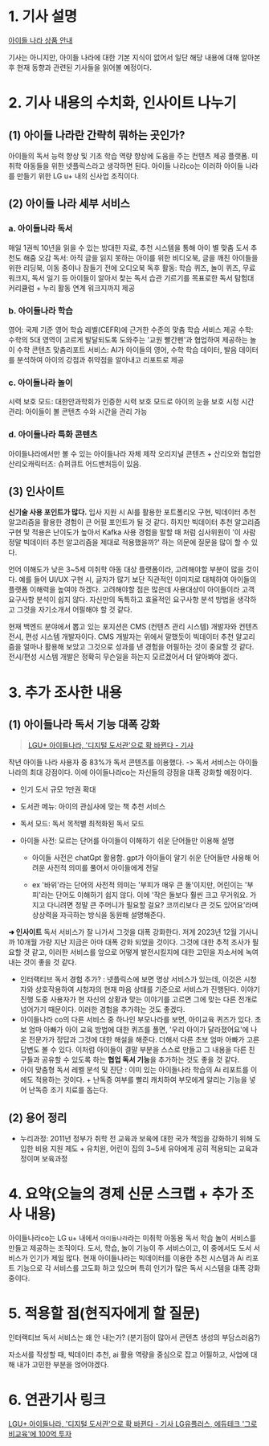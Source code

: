 # 1. 기사 설명 

[아이들 나라 상품 안내](https://www.i-nara.co.kr/product?utm_source=google&utm_medium=sa&utm_campaign=i-nara_googlesa_all&utm_content={ad}&utm_term=lg%EC%9C%A0%ED%94%8C%EB%9F%AC%EC%8A%A4%EC%95%84%EC%9D%B4%EB%93%A4%EB%82%98%EB%9D%BC&gad_source=1&gclid=CjwKCAjwmaO4BhAhEiwA5p4YL-ByXn9gKwgbbMMOdcQ3ZBMa9VRIcSTL7GabUg4AScvvuB2RDJWcQxoCNhwQAvD_BwE)

기사는 아니지만, 아이들 나라에 대한 기본 지식이 없어서 일단 해당 내용에 대해 알아본 후 현재 동향과 관련된 기사들을 읽어볼 예정이다. 

# 2. 기사 내용의 수치화, 인사이트 나누기

## (1) 아이들 나라란 간략히 뭐하는 곳인가? 

아이들의 독서 능력 향상 및 기초 학습 역량 향상에 도움을 주는 컨텐츠 제공 플랫폼. 미취학 아동들을 위한 넷플릭스라고 생각하면 된다. 아이들 나라co는 이러하 아이들 나라를 만들기 위한 LG u+ 내의 신사업 조직이다. 

## (2) 아이들 나라 세부 서비스 

### a. 아이들나라 독서 

매일 1권씩 10년을 읽을 수 있는 방대한 자료, 추천 시스템을 통해 아이 별 맞춤 도서 추천도 해줌 
오감 독서: 아직 글을 읽지 못하는 아이를 위한 비디오북, 글을 깨친 아이들을 위한 리딩북, 이동 중이나 잠들기 전에 오디오북
독후 활동: 학습 퀴즈, 놀이 퀴즈, 무료 워크지, 독서 일기 등 아이들이 알아서 찾는 독서 습관 기르기를 목표로한 독서 탐험대 커리큘럼 + 누리 활동 연계 워크지까지 제공

### b. 아이들나라 학습

영어: 국제 기준 영어 학습 레벨(CEFR)에 근거한 수준의 맞춤 학습 서비스 제공 
수학: 수학의 5대 영역이 고르게 발달되도록 도와주는 '교원 빨간펜'과 협업하여 제공하는 놀이 수학 콘텐츠
맞춤리포트 서비스: AI가 아이들의 영어, 수학 학습 데이터, 발음 데이터를 분석하여 아이의 강점과 취약점을 알아내고 리포트로 제공 

### c. 아이들나라 놀이  

시력 보호 모드: 대한안과학회가 인증한 시력 보호 모드로 아이의 눈을 보호 
시청 시간 관리: 아이들이 볼 콘텐츠 수와 시간을 관리 가능 

### d. 아이들나라 특화 콘텐츠 

아이들나라에서만 볼 수 있는 아이들나라 자체 제작 오리지널 콘텐츠 + 산리오와 협업한 산리오캐릭터즈: 슈퍼큐트 어드밴처등이 있음.

## (3) 인사이트 

**신기술 사용 포인트가 많다.** 입사 지원 시 AI를 활용한 포트폴리오 구현,  빅데이터 추천 알고리즘을 활용한 경험이 큰 어필 포인트가 될 것 같다. 하지만 빅데이터 추천 알고리즘 구현 및 적용은 난이도가 높아서 Kafka 사용 경험을 말할 때 처럼 심사위원이 '이 사람 정말 빅데이터 추천 알고리즘을 제대로 적용했을까?' 하는 의문에 질문을 많이 할 수 있다. 

언어 이해도가 낮은 3~5세 미취학 아동 대상 플랫폼이라, 고려해야할 부분이 많을 것이다. 예를 들어 UI/UX 구현 시, 글자가 많기 보단 직관적인 이미지로 대체하여 아이들의 플랫폼 이해력을 높여야 하겠다. 고려해야할 점은 많은데 사용대상이 아이들이라 고객 요구사항 분석이 쉽지 않다. 자신만의 독특하고 효율적인 요구사항 분석 방법을 생각하고 그것을 자기소개서 어필해야 할 것 같다. 

현재 백엔드 분야에서 뽑고 있는 포지션은 CMS (컨텐츠 관리 시스템) 개발자와 컨텐츠 전시, 편성 시스템 개발자이다. CMS 개발자는 위에서 말했듯이 빅데이터 추천 알고리즘을 얼마나 활용해 보았고 그것으로 성과를 낸 경험을 어필하는 것이 중요할 것 같다. 전시/편성 시스템 개발은 정확히 무슨일을 하는지 모르겠어서 더 알아봐야 겠다.

# 3. 추가 조사한 내용

## (1) 아이들나라 독서 기능 대폭 강화

> [LGU+ 아이들나라, '디지털 도서관'으로 확 바뀐다 - 기사 ](https://news.bizwatch.co.kr/article/mobile/2023/12/03/0001)

작년 아이들 나라 사용자 중 83%가 독서 콘텐츠를 이용했다. -> 독서 서비스는 아이들 나라의 최대 강점이다. 
이에 아이들나라co는 자신들의 강점을 대폭 강화할 예정이다. 

- 인기 도서 규모 1만권 확대 

- 도서관 메뉴: 아이의 관심사에 맞는 책 추천 서비스 

- 독서 모드: 독서 목적별 최적화된 독서 모드

- 아이들 사전: 모르는 단어를 아이들이 이해하기 쉬운 단어들만 이용해 설명

  - 아이들 사전은 chatGpt 활용함. gpt가 아이들이 알기 쉬운 단어들만 사용해 어려운 사전적 의미를 풀어서 아이들에게 전달


  - ex  '바위'라는 단어의 사전적 의미는 '부피가 매우 큰 돌'이지만, 어린이는 '부피'라는 단어도 이해하기 쉽지 않다. 이에 '작은 돌보다 훨씬 크고 무거워요. 가지고 다니려면 정말 큰 주머니가 필요할 걸요? 코끼리보다 큰 것도 있어요'라며 상상력을 자극하는 방식을 동원해 설명해준다.

**➜ 인사이트**
독서 서비스가 잘 나가서 그것을 대폭 강화한다. 저게 2023년 12월 기사니까 10개월 가량 지난 지금은 아마 대폭 강화 되었을 것이다. 그것에 대한 추적 조사가 필요할 것 같고, 이러한 서비스를 앞으로 어떻게 발전시킬지에 대한 고민을 자소서에 녹여내는 것이 좋을 것 같다.

- 인터랙티브 독서 경험 추가? : 넷플릭스에 보면 명상 서비스가 있는데, 이것은 시청자와 상호작용하여 시청자의 현재 마음 상태를 기준으로 서비스가 진행된다. 이야기 진행 도중 사용자가 현 자신의 상황과 맞는 이야기를 고르면 그에 맞는 다른 전개로 넘어가기 때문이다. 이러한 경험을 추가하는 것도 좋겠다. 
- 아이들나라 co의 다른 서비스 중 하나인 부모나라를 보면, 아이교육 퀴즈가 있다. 초보 엄마 아빠가 아이 교육 방법에 대한 퀴즈를 풀면, '우리 아이가 달라졌어요'에 나온 전문가가 정답과 그것에 대한 해설을 해준다. 더해서 다른 초보 엄마 아빠가 고른 답변도 볼 수 있다. 이처럼 아이들이 결말 부분을 스스로 만들고 그 내용을 다른 친구들과 공유할 수 있도록 하는 **협업 독서 기능**을 추가하는 것도 좋을 것 같다. 
- 아이 맞춤형 독서 레벨 분석 및 진단 : 이미 있는 아이들나라 학습의 Ai 리포트를 이에도 적용하는 것이다. + 난독증 여부를 빨리 캐치하여 부모에게 알리는 기능을 넣어 난독증 조기 치료를 돕는다. 



## (2) 용어 정리

- 누리과정: 2011년 정부가 취학 전 교육과 보육에 대한 국가 책임을 강화하기 위해 도입한 비용 지원 제도 + 유치원, 어린이 집의 3~5세 유아에게 공히 적용되는 교육과정이며 보육과정

# 4. 요약(오늘의 경제 신문 스크랩 + 추가 조사 내용)

아이들나라co는 LG u+ 내에서 `아이들나라`라는 미취학 아동용 독서 학습 놀이 서비스를 만들고 제공하는 조직이다. 
도서, 학습, 놀이 기능이 주 서비스이고, 이 중에서도 도서 서비스가 인기가 제일 많다. 
현재 아이들나라는 빅데이터를 이용한 추천 시스템과 Ai 리포트 기능으로 각 서비스를 고도화 하고 있으며 특히 인기가 많은 독서 시스템을 대폭 강화 중이다. 

# 5. 적용할 점(현직자에게 할 질문)

인터랙티브 독서 서비스는 왜 안 내는가? (분기점이 많아서 콘텐츠 생성의 부담스러움?)

자소서를 작성할 때, 빅데이터 추천, ai 활용 역량을 중심으로 잡고 어필하고, 사업에 대해 내가 고민한 부분을 얹어야겠다.

# 6. 연관기사 링크

[LGU+ 아이들나라, '디지털 도서관'으로 확 바뀐다 - 기사 ](https://news.bizwatch.co.kr/article/mobile/2023/12/03/0001)
[LG유플러스, 에듀테크 '그로비교육'에 100억 투자](https://news.bizwatch.co.kr/article/mobile/2023/09/26/0005)